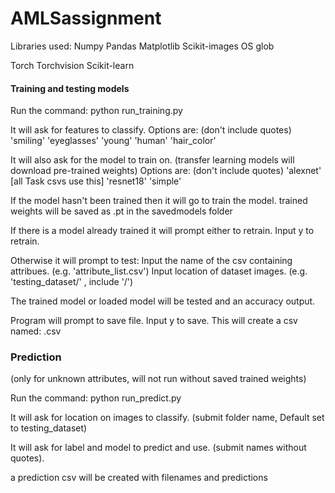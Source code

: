 # AMLSassignment

Libraries used:
Numpy
Pandas
Matplotlib
Scikit-images
OS
glob

Torch
Torchvision
Scikit-learn

#### Training and testing models ###
Run the command: python run_training.py

It will ask for features to classify.
Options are: (don't include quotes)
    'smiling'
    'eyeglasses'
    'young'
    'human'
    'hair_color'

It will also ask for the model to train on.
(transfer learning models will download pre-trained weights)
Options are: (don't include quotes)
    'alexnet' [all Task csvs use this]
    'resnet18'
    'simple'

If the model hasn't been trained then it will go to train the model.
trained weights will be saved as <label><modelName>.pt in the savedmodels folder

If there is a model already trained it will prompt either to retrain.
Input y to retrain.

Otherwise it will prompt to test:
Input the name of the csv containing attribues. (e.g. 'attribute_list.csv')
Input location of dataset images. (e.g. 'testing_dataset/' , include '/')

The trained model or loaded model will be tested and an accuracy output.

Program will prompt to save file. Input y to save.
This will create a csv named: <label><modelName>.csv

### Prediction ###
(only for unknown attributes, will not run without saved trained weights)

Run the command: python run_predict.py

It will ask for location on images to classify.
(submit folder name, Default set to testing_dataset)

It will ask for label and model to predict and use.
(submit names without quotes).

a prediction csv will be created with filenames and predictions
